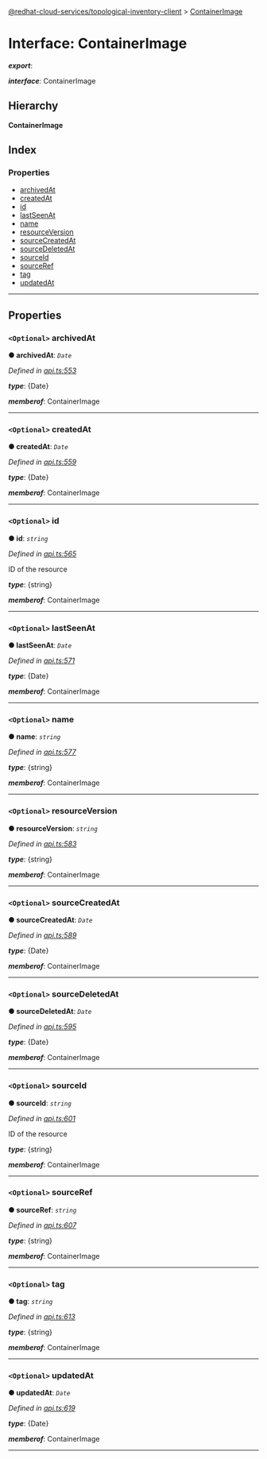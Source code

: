 [@redhat-cloud-services/topological-inventory-client](../README.md) > [ContainerImage](../interfaces/containerimage.md)

# Interface: ContainerImage

*__export__*: 

*__interface__*: ContainerImage

## Hierarchy

**ContainerImage**

## Index

### Properties

* [archivedAt](containerimage.md#archivedat)
* [createdAt](containerimage.md#createdat)
* [id](containerimage.md#id)
* [lastSeenAt](containerimage.md#lastseenat)
* [name](containerimage.md#name)
* [resourceVersion](containerimage.md#resourceversion)
* [sourceCreatedAt](containerimage.md#sourcecreatedat)
* [sourceDeletedAt](containerimage.md#sourcedeletedat)
* [sourceId](containerimage.md#sourceid)
* [sourceRef](containerimage.md#sourceref)
* [tag](containerimage.md#tag)
* [updatedAt](containerimage.md#updatedat)

---

## Properties

<a id="archivedat"></a>

### `<Optional>` archivedAt

**● archivedAt**: *`Date`*

*Defined in [api.ts:553](https://github.com/karelhala/javascript-clients/blob/master/packages/topological-inventory/api.ts#L553)*

*__type__*: {Date}

*__memberof__*: ContainerImage

___
<a id="createdat"></a>

### `<Optional>` createdAt

**● createdAt**: *`Date`*

*Defined in [api.ts:559](https://github.com/karelhala/javascript-clients/blob/master/packages/topological-inventory/api.ts#L559)*

*__type__*: {Date}

*__memberof__*: ContainerImage

___
<a id="id"></a>

### `<Optional>` id

**● id**: *`string`*

*Defined in [api.ts:565](https://github.com/karelhala/javascript-clients/blob/master/packages/topological-inventory/api.ts#L565)*

ID of the resource

*__type__*: {string}

*__memberof__*: ContainerImage

___
<a id="lastseenat"></a>

### `<Optional>` lastSeenAt

**● lastSeenAt**: *`Date`*

*Defined in [api.ts:571](https://github.com/karelhala/javascript-clients/blob/master/packages/topological-inventory/api.ts#L571)*

*__type__*: {Date}

*__memberof__*: ContainerImage

___
<a id="name"></a>

### `<Optional>` name

**● name**: *`string`*

*Defined in [api.ts:577](https://github.com/karelhala/javascript-clients/blob/master/packages/topological-inventory/api.ts#L577)*

*__type__*: {string}

*__memberof__*: ContainerImage

___
<a id="resourceversion"></a>

### `<Optional>` resourceVersion

**● resourceVersion**: *`string`*

*Defined in [api.ts:583](https://github.com/karelhala/javascript-clients/blob/master/packages/topological-inventory/api.ts#L583)*

*__type__*: {string}

*__memberof__*: ContainerImage

___
<a id="sourcecreatedat"></a>

### `<Optional>` sourceCreatedAt

**● sourceCreatedAt**: *`Date`*

*Defined in [api.ts:589](https://github.com/karelhala/javascript-clients/blob/master/packages/topological-inventory/api.ts#L589)*

*__type__*: {Date}

*__memberof__*: ContainerImage

___
<a id="sourcedeletedat"></a>

### `<Optional>` sourceDeletedAt

**● sourceDeletedAt**: *`Date`*

*Defined in [api.ts:595](https://github.com/karelhala/javascript-clients/blob/master/packages/topological-inventory/api.ts#L595)*

*__type__*: {Date}

*__memberof__*: ContainerImage

___
<a id="sourceid"></a>

### `<Optional>` sourceId

**● sourceId**: *`string`*

*Defined in [api.ts:601](https://github.com/karelhala/javascript-clients/blob/master/packages/topological-inventory/api.ts#L601)*

ID of the resource

*__type__*: {string}

*__memberof__*: ContainerImage

___
<a id="sourceref"></a>

### `<Optional>` sourceRef

**● sourceRef**: *`string`*

*Defined in [api.ts:607](https://github.com/karelhala/javascript-clients/blob/master/packages/topological-inventory/api.ts#L607)*

*__type__*: {string}

*__memberof__*: ContainerImage

___
<a id="tag"></a>

### `<Optional>` tag

**● tag**: *`string`*

*Defined in [api.ts:613](https://github.com/karelhala/javascript-clients/blob/master/packages/topological-inventory/api.ts#L613)*

*__type__*: {string}

*__memberof__*: ContainerImage

___
<a id="updatedat"></a>

### `<Optional>` updatedAt

**● updatedAt**: *`Date`*

*Defined in [api.ts:619](https://github.com/karelhala/javascript-clients/blob/master/packages/topological-inventory/api.ts#L619)*

*__type__*: {Date}

*__memberof__*: ContainerImage

___

